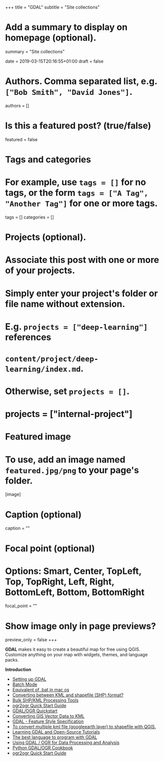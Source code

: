 +++
title = "GDAL"
subtitle = "Site collections"

# Add a summary to display on homepage (optional).
summary = "Site collections"

date = 2019-03-15T20:16:55+01:00
draft = false

# Authors. Comma separated list, e.g. `["Bob Smith", "David Jones"]`.
authors = []

# Is this a featured post? (true/false)
featured = false

# Tags and categories
# For example, use `tags = []` for no tags, or the form `tags = ["A Tag", "Another Tag"]` for one or more tags.
tags = []
categories = []

# Projects (optional).
#   Associate this post with one or more of your projects.
#   Simply enter your project's folder or file name without extension.
#   E.g. `projects = ["deep-learning"]` references
#   `content/project/deep-learning/index.md`.
#   Otherwise, set `projects = []`.
# projects = ["internal-project"]

# Featured image
# To use, add an image named `featured.jpg/png` to your page's folder.
[image]
  # Caption (optional)
  caption = ""

  # Focal point (optional)
  # Options: Smart, Center, TopLeft, Top, TopRight, Left, Right, BottomLeft, Bottom, BottomRight
  focal_point = ""

  # Show image only in page previews?
  preview_only = false
+++

  **GDAL** makes it easy to create a beautiful map for free using QGIS. Customize anything on your map with widgets, themes, and language packs.

  **Introduction**

- [Setting up GDAL](https://tilemill-project.github.io/tilemill/docs/guides/gdal/)
- [Batch Mode](http://www.processamentodigital.com.br/2012/01/24/ferramentas-ogr-conversao-de-arquivos-kml-para-shapefile-batch-mode/)
- [Equivalent of .bat in mac os](https://stackoverflow.com/questions/14065069/equivalent-of-bat-in-mac-os)
- [Converting between KML and shapefile (SHP) format?](https://gis.stackexchange.com/questions/98/converting-between-kml-and-shapefile-shp-format/145#145)
- [Bulk SHP/KML Processing Tools](https://gis.stackexchange.com/questions/112626/bulk-shp-kml-processing-tools)
- [ogr2ogr Quick Start Guide](https://medium.com/@baptiste.girault09/ogr2ogr-quick-start-guide-ef3f5fe6f595)
- [GDAL/OGR Quickstart](https://live.osgeo.org/en/quickstart/gdal_quickstart.html)
- [Converting GIS Vector Data to KML](https://developers.google.com/kml/articles/vector)
- [GDAL - Feature Style Specification](https://www.gdal.org/drv_libkml.html)
- [To convert multiple kml file (googleearth layer) to shapefile with QGIS.](https://wildernessandme.wordpress.com/2017/03/01/to-convert-multiple-kml-file-googleearth-layer-to-shapefile-with-qgis/)
- [Learning GDAL and Open-Source Tutorials](http://opengeoportal.org/software/resources/gdal-and-open-source-geoprocessing-tutorials/)
- [The best language to program with GDAL](https://gis.stackexchange.com/questions/25602/the-best-language-to-program-with-gdal)
- [Using GDAL / OGR for Data Processing and Analysis](https://download.osgeo.org/pub/gdal/presentations/OpenSource_Weds_Andre_CUGOS.pdf)
- [Python GDAL/OGR Cookbook](https://pcjericks.github.io/py-gdalogr-cookbook/)
- [ogr2ogr Quick Start Guide](https://medium.com/@baptiste.girault09/ogr2ogr-quick-start-guide-ef3f5fe6f595)

